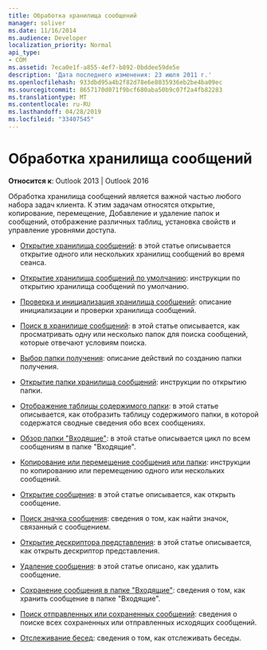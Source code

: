 ```yaml
---
title: Обработка хранилища сообщений
manager: soliver
ms.date: 11/16/2014
ms.audience: Developer
localization_priority: Normal
api_type:
- COM
ms.assetid: 7eca0e1f-a855-4ef7-b892-0bddee59de5e
description: 'Дата последнего изменения: 23 июля 2011 г.'
ms.openlocfilehash: 933dbd95a4b2f82d78e6e8035936eb2be4ba09ec
ms.sourcegitcommit: 8657170d071f9bcf680aba50b9c07f2a4fb82283
ms.translationtype: MT
ms.contentlocale: ru-RU
ms.lasthandoff: 04/28/2019
ms.locfileid: "33407545"
---
```

# <a name="handling-a-message-store"></a>Обработка хранилища сообщений
  
**Относится к**: Outlook 2013 | Outlook 2016 
  
Обработка хранилища сообщений является важной частью любого набора задач клиента. К этим задачам относятся открытие, копирование, перемещение, Добавление и удаление папок и сообщений, отображение различных таблиц, установка свойств и управление уровнями доступа.

- [Открытие хранилища сообщений](opening-a-message-store.md): в этой статье описывается открытие одного или нескольких хранилищ сообщений во время сеанса.
    
- [Открытие хранилища сообщений по умолчанию](opening-the-default-message-store.md): инструкции по открытию хранилища сообщений по умолчанию.
    
- [Проверка и инициализация хранилища сообщений](validating-and-initializing-a-message-store.md): описание инициализации и проверки хранилища сообщений.
    
- [Поиск в хранилище сообщений](searching-a-message-store.md): в этой статье описывается, как просматривать одну или несколько папок для поиска сообщений, которые отвечают условиям поиска.
    
- [Выбор папки получения](selecting-a-receive-folder.md): описание действий по созданию папки получения.
    
- [Открытие папки хранилища сообщений](opening-a-message-store-folder.md): инструкции по открытию папки.
    
- [Отображение таблицы содержимого папки](displaying-a-folder-contents-table.md): в этой статье описывается, как отобразить таблицу содержимого папки, в которой содержатся сводные сведения обо всех сообщениях.
    
- [Обзор папки "Входящие"](traversing-the-inbox-folder.md): в этой статье описывается цикл по всем сообщениям в папке "Входящие".
    
- [Копирование или перемещение сообщения или папки](copying-or-moving-a-message-or-a-folder.md): инструкции по копированию или перемещению одного или нескольких сообщений.
    
- [Открытие сообщения](opening-a-message.md): в этой статье описывается, как открыть сообщение.
    
- [Поиск значка сообщения](finding-the-icon-for-a-message.md): сведения о том, как найти значок, связанный с сообщением.
    
- [Открытие дескриптора представления](opening-a-view-descriptor.md): в этой статье описывается, как открыть дескриптор представления.
    
- [Удаление сообщения](deleting-a-message.md): в этой статье описано, как удалить сообщение.
    
- [Сохранение сообщения в папке "Входящие"](saving-a-message-in-the-inbox.md): сведения о том, как хранить сообщение в папке "Входящие".
    
- [Поиск отправленных или сохраненных сообщений](finding-sent-or-saved-messages.md): сведения о поиске всех сохраненных или отправленных исходящих сообщений.
    
- [Отслеживание бесед](tracking-conversations.md): сведения о том, как отслеживать беседы.
    

